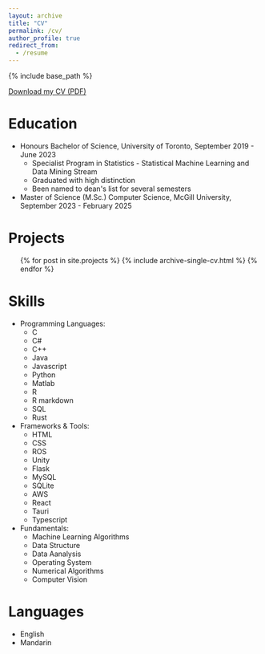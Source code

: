 ```yaml
---
layout: archive
title: "CV"
permalink: /cv/
author_profile: true
redirect_from:
  - /resume
---
```


{% include base_path %}

<a href="/assets/files/DuHan_Resume.pdf" download>Download my CV (PDF)</a>

Education
======
* Honours Bachelor of Science, University of Toronto, September 2019 - June 2023
  * Specialist Program in Statistics - Statistical Machine Learning and Data Mining Stream
  * Graduated with high distinction
  * Been named to dean's list for several semesters
* Master of Science (M.Sc.) Computer Science, McGill University, September 2023 - February 2025


Projects
======
  <ul>{% for post in site.projects %}
    {% include archive-single-cv.html %}
  {% endfor %}</ul>

 
Skills
======
* Programming Languages:
  * C
  * C#
  * C++
  * Java
  * Javascript
  * Python
  * Matlab
  * R
  * R markdown
  * SQL
  * Rust
* Frameworks & Tools:
  * HTML
  * CSS
  * ROS
  * Unity
  * Flask
  * MySQL
  * SQLite
  * AWS
  * React
  * Tauri
  * Typescript
* Fundamentals:
  * Machine Learning Algorithms
  * Data Structure
  * Data Aanalysis
  * Operating System
  * Numerical Algorithms
  * Computer Vision

  
Languages
======
* English
* Mandarin

